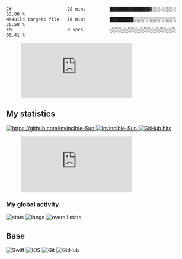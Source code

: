 <!--START_SECTION:waka-->

```text
C#                     28 mins         ███████████████▓░░░░░░░░░   63.00 %
MsBuild targets file   16 mins         █████████░░░░░░░░░░░░░░░░   36.58 %
XML                    0 secs          ░░░░░░░░░░░░░░░░░░░░░░░░░   00.41 %
```

<!--END_SECTION:waka-->

<figure><embed src="https://wakatime.com/share/@7889c3f6-8c28-4326-9fea-9ff8263aca39/8bc25f87-bf0a-482d-8ac0-b77b3d4f4ea1.svg&v=2"></embed></figure>

## My statistics

<a href="#" target="_blank">
   <img src="https://komarev.com/ghpvc/?username=Invincible-Sun&color=success&style=flat-square" alt="https://github.com/Invincible-Sun" />
</a>
<a href="#" target="_blank">
   <img alt="Invincible-Sun" src="https://badges.pufler.dev/visits/Invincible-Sun/Invincible-Sun?logo=GitHub&label=Visits&color=success&logoColor=white&style=flat-square"/>
</a>
<a href="#" target="_blank">
   <img alt="GitHub hits" src="https://img.shields.io/github/last-commit/Invincible-Sun/Invincible-Sun?label=Profile%20updated&style=flat-square">
</a>

<a href="https://wakatime.com/@2ab39d17-44a5-4823-8a27-97945eee1ce4">
  <figure><embed src="https://wakatime.com/share/@7889c3f6-8c28-4326-9fea-9ff8263aca39/8bc25f87-bf0a-482d-8ac0-b77b3d4f4ea1.svg"></embed></figure>
</a>

### My global activity

<div display="inline-flex"  align-items="center" justify-content="space-between">
   <img src="https://github-profile-summary-cards.vercel.app/api/cards/stats?username=Invincible-Sun&theme=dracula" alt="stats" />
   <img src="https://github-profile-summary-cards.vercel.app/api/cards/repos-per-language?username=Invincible-Sun&theme=dracula" alt="langs" />
   <img src="https://github-profile-summary-cards.vercel.app/api/cards/profile-details?username=Invincible-Sun&theme=dracula" alt="overall stats" />
</div>

## Base
![Swift](https://img.shields.io/badge/swift-F54A2A?style=for-the-badge&logo=swift&logoColor=white)
![IOS](https://img.shields.io/badge/iOS-000000?style=for-the-badge&logo=ios&logoColor=white)
![Git](https://img.shields.io/badge/git-%23F05033.svg?style=for-the-badge&logo=git&logoColor=white)
![GitHub](https://img.shields.io/badge/github-%23121011.svg?style=for-the-badge&logo=github&logoColor=white)
